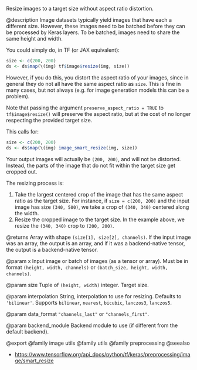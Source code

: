 Resize images to a target size without aspect ratio distortion.

@description
Image datasets typically yield images that have each a different
size. However, these images need to be batched before they can be
processed by Keras layers. To be batched, images need to share the same
height and width.

You could simply do, in TF (or JAX equivalent):


```r
size <- c(200, 200)
ds <- ds$map(\(img) tf$image$resize(img, size))
```

However, if you do this, you distort the aspect ratio of your images, since
in general they do not all have the same aspect ratio as `size`. This is
fine in many cases, but not always (e.g. for image generation models
this can be a problem).

Note that passing the argument `preserve_aspect_ratio = TRUE` to `tf$image$resize()`
will preserve the aspect ratio, but at the cost of no longer respecting the
provided target size.

This calls for:


```r
size <- c(200, 200)
ds <- ds$map(\(img) image_smart_resize(img, size))
```

Your output images will actually be `(200, 200)`, and will not be distorted.
Instead, the parts of the image that do not fit within the target size
get cropped out.

The resizing process is:

1. Take the largest centered crop of the image that has the same aspect
ratio as the target size. For instance, if `size = c(200, 200)` and the input
image has size `(340, 500)`, we take a crop of `(340, 340)` centered along
the width.
2. Resize the cropped image to the target size. In the example above,
we resize the `(340, 340)` crop to `(200, 200)`.

@returns
Array with shape `(size[1], size[2], channels)`.
If the input image was an array, the output is an array,
and if it was a backend-native tensor,
the output is a backend-native tensor.

@param x
Input image or batch of images (as a tensor or array).
Must be in format `(height, width, channels)`
or `(batch_size, height, width, channels)`.

@param size
Tuple of `(height, width)` integer. Target size.

@param interpolation
String, interpolation to use for resizing.
Defaults to `'bilinear'`.
Supports `bilinear`, `nearest`, `bicubic`,
`lanczos3`, `lanczos5`.

@param data_format
`"channels_last"` or `"channels_first"`.

@param backend_module
Backend module to use (if different from the default
backend).

@export
@family image utils
@family utils
@family preprocessing
@seealso
+ <https://www.tensorflow.org/api_docs/python/tf/keras/preprocessing/image/smart_resize>
